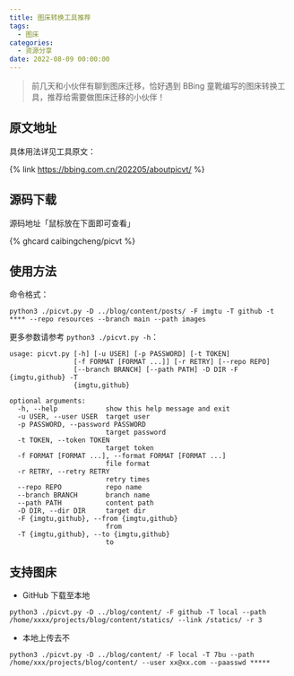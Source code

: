 ```yaml
---
title: 图床转换工具推荐
tags:
  - 图床
categories:
  - 资源分享
date: 2022-08-09 00:00:00
---
```


> 前几天和小伙伴有聊到图床迁移，恰好遇到 BBing 童靴编写的图床转换工具，推荐给需要做图床迁移的小伙伴！

<!-- more -->

## 原文地址

具体用法详见工具原文：

{% link https://bbing.com.cn/202205/aboutpicvt/ %}

## 源码下载

源码地址「鼠标放在下面即可查看」

{% ghcard caibingcheng/picvt %}

## 使用方法

命令格式：

```
python3 ./picvt.py -D ../blog/content/posts/ -F imgtu -T github -t **** --repo resources --branch main --path images
```

更多参数请参考 `python3 ./picvt.py -h`：

```
usage: picvt.py [-h] [-u USER] [-p PASSWORD] [-t TOKEN]
                [-f FORMAT [FORMAT ...]] [-r RETRY] [--repo REPO]
                [--branch BRANCH] [--path PATH] -D DIR -F {imgtu,github} -T
                {imgtu,github}

optional arguments:
  -h, --help            show this help message and exit
  -u USER, --user USER  target user
  -p PASSWORD, --password PASSWORD
                        target password
  -t TOKEN, --token TOKEN
                        target token
  -f FORMAT [FORMAT ...], --format FORMAT [FORMAT ...]
                        file format
  -r RETRY, --retry RETRY
                        retry times
  --repo REPO           repo name
  --branch BRANCH       branch name
  --path PATH           content path
  -D DIR, --dir DIR     target dir
  -F {imgtu,github}, --from {imgtu,github}
                        from
  -T {imgtu,github}, --to {imgtu,github}
                        to
```

## 支持图床

* GitHub 下载至本地

```
python3 ./picvt.py -D ../blog/content/ -F github -T local --path /home/xxxx/projects/blog/content/statics/ --link /statics/ -r 3
```

* 本地上传去不

```
python3 ./picvt.py -D ../blog/content/ -F local -T 7bu --path /home/xxx/projects/blog/content/ --user xx@xx.com --paasswd *****
```
